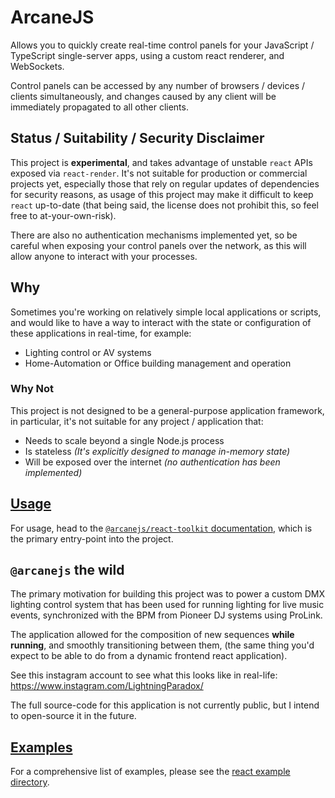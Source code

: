 # ArcaneJS

Allows you to quickly create real-time control panels
for your JavaScript / TypeScript single-server apps,
using a custom react renderer, and WebSockets.

Control panels can be accessed by any number of
browsers / devices / clients simultaneously,
and changes caused by any client will be immediately propagated to all other
clients.

## Status / Suitability / Security Disclaimer

This project is **experimental**,
and takes advantage of unstable `react` APIs exposed via `react-render`.
It's not suitable for production or commercial projects yet,
especially those that rely on regular updates of dependencies
for security reasons,
as usage of this project may make it difficult to keep `react` up-to-date
(that being said, the license does not prohibit this,
so feel free to at-your-own-risk).

There are also no authentication mechanisms implemented yet,
so be careful when exposing your control panels over the network,
as this will allow anyone to interact with your processes.

## Why

Sometimes you're working on relatively simple local applications or scripts,
and would like to have a way to interact with the state or configuration
of these applications in real-time,
for example:

- Lighting control or AV systems
- Home-Automation or Office building management and operation

### Why Not

This project is not designed to be a general-purpose application framework,
in particular, it's not suitable for any project / application that:

- Needs to scale beyond a single Node.js process
- Is stateless _(It's explicitly designed to manage in-memory state)_
- Will be exposed over the internet _(no authentication has been implemented)_

## [Usage](./packages/react-toolkit/#usage)

For usage,
head to the [`@arcanejs/react-toolkit` documentation](./packages/react-toolkit/README.md#usage),
which is the primary entry-point into the project.

## `@arcanejs` the wild

The primary motivation for building this project was to power a custom
DMX lighting control system that has been used for running lighting
for live music events,
synchronized with the BPM from Pioneer DJ systems using ProLink.

The application allowed for the composition of new sequences **while running**,
and smoothly transitioning between them,
(the same thing you'd expect to be able to do
from a dynamic frontend react application).

See this instagram account to see what this looks like in real-life:
https://www.instagram.com/LightningParadox/

The full source-code for this application is not currently public,
but I intend to open-source it in the future.

## [Examples](./examples/react/)

For a comprehensive list of examples,
please see the [react example directory](./examples/react/).

